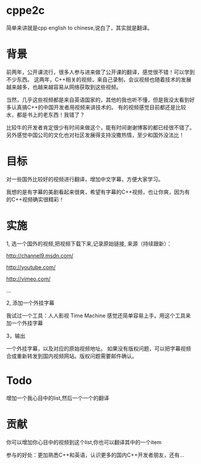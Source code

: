 cppe2c
======
简单来讲就是cpp english to chinese,说白了，其实就是翻译。

背景
====

前两年，公开课流行，很多人参与进来做了公开课的翻译，感觉很不错！可以学到不少东西。
这两年，C++相关的视频，来自己录制，会议视频也随着技术的发展越来越多，也越来越容易从网络获取到这些视频。

当然，几乎这些视频都是来自英语国家的，其他的我也听不懂，但是我没太看到好多认真搞C++的中国开发者用视频来讲技术的。
有的视频感觉目前都还是比较水，都是书上的老东西！我错了？

比较牛的开发者肯定很少有时间来做这个，能有时间谢谢博客的都已经很不错了。
另外感觉中国公司的文化也对社区发展得支持没撒热情，至少和国外没法比！

目标
=====
对一些国外比较好的视频进行翻译，增加中文字幕，方便大家学习。

我想的是有字幕的美剧看起来很爽，希望有字幕的C++视频，也让你爽，因为有的C++视频确实很精彩！

实施
=====
1, 选一个国外的视频,把视频下载下来,记录原始链接, 来源（持续跟新）：

  http://channel9.msdn.com/
  
  http://youtube.com/
  
  http://vimeo.com/
  
  ...

2, 添加一个外挂字幕

  我试过一个工具：人人影视 Time Machine 感觉还简单容易上手。用这个工具来加一个外挂字幕
  
3，输出

  一个外挂字幕，以及对应的原始视频地址。
  如果没有版权问题，可以把字幕视频合成重新转发到国内视频网站。版权问题需要邮件确认。
  
Todo
=====
增加一个我心目中的list,然后一个一个的翻译

贡献
=====
你可以增加你心目中的视频到这个list,你也可以翻译其中的一个item

参与的好处：更加熟悉C++和英语，认识更多的国内C++开发者朋友，还有...
